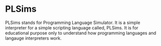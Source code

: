 # PLSims

PLSims stands for Programming Language Simulator. It is a simple interpreter for a simple scripting language called, PLSims. It is for educational purpose only to understand how programming languages and langauge interpreters work.

